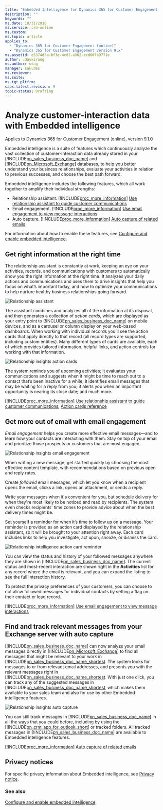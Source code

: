 ```yaml
---
title: "Embedded Intelligence for Dynamics 365 for Customer Engagement | MicrosoftDocs"
description: ""
keywords: ""
ms.date: 10/31/2018
ms.service: crm-online
ms.custom: 
ms.topic: article
applies_to:
  - "Dynamics 365 for Customer Engagement (online)"
  - "Dynamics 365 for Customer Engagement Version 9.x"
ms.assetid: e5374d5a-bf3e-4cd2-a062-ecd607a9771e
author: udaykirang
ms.author: udag
manager: sakudes
ms.reviewer: 
ms.suite: 
ms.tgt_pltfrm: 
caps.latest.revision: 9
topic-status: Drafting
---
```


# Analyze customer-interaction data with Embedded intelligence 

Applies to Dynamics 365 for Customer Engagement (online), version 9.1.0<br>

Embedded intelligence is a suite of features which continuously analyze the vast collection of customer-interaction data already stored in your [!INCLUDE[pn_sales_business_doc_name](../includes/pn-sales-business-doc-name.md)] and [!INCLUDE[pn_Microsoft_Exchange](../includes/pn-microsoft-exchange.md)] databases, to help you better understand your business relationships, evaluate your activities in relation to previous successes, and choose the best path forward.  
  
Embedded intelligence includes the following features, which all work together to amplify their individual strengths:  
  
- Relationship assistant. [!INCLUDE[proc_more_information](../includes/proc-more-information.md)] [Use relationship assistant to guide customer communications](relationship-assistant.md)  
- Email engagement. [!INCLUDE[proc_more_information](../includes/proc-more-information.md)] [Use email engagement to view message interactions](email-engagement.md)   
- Auto capture. [!INCLUDE[proc_more_information](../includes/proc-more-information.md)] [Auto capture of related emails](auto-capture.md)  
  
For information about how to enable these features, see [Configure and enable embedded intelligence](configure-enable-embedded-intelligence.md).  
    
<a name="Assistant"></a>   

## Get right information at the right time  
The relationship assistant is constantly at work, keeping an eye on your activities, records, and communications with customers to automatically show you the right information at the right time. It analyzes your daily actions and communications and uses them to drive insights that help you focus on what’s important today, and how to optimize your communications to help nurture healthy business relationships going forward.  
  
 ![Relationship assistant](media/relationship-assistant.png "Relationship assistant")  
  
 The assistant combines and analyzes all of the information at its disposal, and then generates a collection of *action cards*, which are displayed as your entry point to [!INCLUDE[pn_sales_business_doc_name](../includes/pn-sales-business-doc-name.md)] on mobile devices, and as a carousel or column display on your web-based dashboards. When working with individual records you’ll see the action cards that apply directly to that record (all record types are supported, including custom entities). Many different types of cards are available, each of which provides tailored information, helpful links, and action controls for working with that information.  
  
 ![Relationship insights action cards](media/relationship-insights-action-cards.png "Relationship insights action cards")  
  
 The system reminds you of upcoming activities; it evaluates your communications and suggests when it might be time to reach out to a contact that’s been inactive for a while; it identifies email messages that may be waiting for a reply from you; it alerts you when an important opportunity is nearing its close date; and much more.  
  
 [!INCLUDE[proc_more_information](../includes/proc-more-information.md)] [Use relationship assistant to guide customer communications](relationship-assistant.md), [Action cards reference](action-cards-reference.md)  
  
<a name="EmailEngagement"></a>   

## Get more out of email with email engagement  
 *Email engagement* helps you create more effective email messages—and to learn how your contacts are interacting with them. Stay on top of your email and prioritize those prospects or customers that are most engaged.  
  
 ![Relationship insights email engagement](media/relationship-insights-email-engagement.png "Relationship insights email engagement")  
  
 When writing a new message, get started quickly by choosing the most effective content template, with recommendations based on previous open and reply rates.  
  
 Create *followed* email messages, which let you know when a recipient opens the email, clicks a link, opens an attachment, or sends a reply.  
  
 Write your messages when it's convenient for you, but schedule delivery for when they're most likely to be noticed and read by  recipients. The system even checks recipients' time zones to provide  advice about when the best delivery times might be.  
  
 Set yourself a reminder for when it’s time to follow up on a message. Your reminder is provided as an action card displayed by the relationship assistant, so it will be brought to your attention right away. Each card includes links to help you investigate, act upon, snooze, or dismiss the card.  
  
 ![Relationship intelligence action card reminder](media/relationship-intelligence-action-card-reminder.png "Relationship intelligence action card reminder")  
  
 You can view the status and history of your followed messages anywhere they are shown in [!INCLUDE[pn_sales_business_doc_name](../includes/pn-sales-business-doc-name.md)]. The current status and most-recent interaction are shown right in the **Activities** list for any record where the email is relevant, and you can expand the listing to see the full interaction history.  
  
 To protect the privacy preferences of your customers, you can choose to not allow followed messages for individual contacts by setting a flag on their contact or lead record.  
  
 [!INCLUDE[proc_more_information](../includes/proc-more-information.md)] [Use email engagement to view message interactions](email-engagement.md)  
  
<a name="AutoCapture"></a>   

## Find and track relevant messages from your Exchange server with auto capture  
 [!INCLUDE[pn_sales_business_doc_name](../includes/pn-sales-business-doc-name.md)] can now analyze your email messages directly in [!INCLUDE[pn_Microsoft_Exchange](../includes/pn-microsoft-exchange.md)] to find all messages that might be relevant to your work in [!INCLUDE[pn_sales_business_doc_name_shortest](../includes/pn-sales-business-doc-name-shortest.md). The system looks for messages to or from relevant email addresses, and presents you with the relevant messages right in [!INCLUDE[pn_sales_business_doc_name_shortest](../includes/pn-sales-business-doc-name-shortest.md). With just one click, you can track any of the suggested messages in [!INCLUDE[pn_sales_business_doc_name_shortest](../includes/pn-sales-business-doc-name-shortest.md), which makes them available to your sales team and also for use by other Embedded intelligence features.  
  
 ![Relationship insights auto capture](media/relationship-insights-auto-capture.png "Relationship insights auto capture")  
  
 You can still track messages in  [!INCLUDE[pn_sales_business_doc_name](../includes/pn-sales-business-doc-name.md)] in all the ways that you could before, including by using the [!INCLUDE[pn_crm_app_for_outlook_short](../includes/pn-crm-app-for-outlook-short.md)] or tracked folders. All tracked messages in  [!INCLUDE[pn_sales_business_doc_name](../includes/pn-sales-business-doc-name.md)] are available to Embedded intelligence features.  
  
 [!INCLUDE[proc_more_information](../includes/proc-more-information.md)] [Auto capture of related emails](auto-capture.md)  
 
<a name="BKMK_Privacy"></a>   

## Privacy notices  

For specific privacy information about Embedded intelligence, see [Privacy notice](../sales-enterprise/privacy-notice-ee.md).

### See also

[Configure and enable embedded intelligence](configure-enable-embedded-intelligence.md) 
